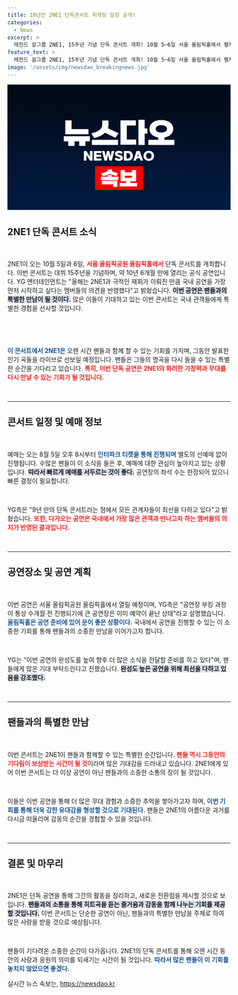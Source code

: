```yaml
---
title: 10년만 2NE1 단독콘서트 피케팅 일정 공개!
categories:
  - News
excerpt: >
  레전드 걸그룹 2NE1, 15주년 기념 단독 콘서트 개최! 10월 5~6일 서울 올림픽홀에서 펼쳐지는 감동의 무대를 놓치지 마세요. 8월 5일 오후 8시, 예매 시작!
feature_text: >
  레전드 걸그룹 2NE1, 15주년 기념 단독 콘서트 개최! 10월 5~6일 서울 올림픽홀에서 펼쳐지는 감동의 무대를 놓치지 마세요. 8월 5일 오후 8시, 예매 시작!
image: '/assets/img/newsdao_breakingnews.jpg'
---
```


<p><img src="/assets/img/newsdao_breakingnews.jpg" alt="bookingtag 속보" /></p>

<h2 data-ke-size="size26">2NE1 단독 콘서트 소식</h2>

<p data-ke-size="size16">&nbsp;</p>

<p>2NE1이 오는 10월 5일과 6일, <b><span style="color: #ee2323;">서울 올림픽공원 올림픽홀에서</span></b> 단독 콘서트를 개최합니다. 이번 콘서트는 데뷔 15주년을 기념하며, 약 10년 6개월 만에 열리는 공식 공연입니다. YG 엔터테인먼트는 "올해는 2NE1과 극적인 재회가 이뤄진 만큼 국내 공연을 가장 먼저 시작하고 싶다는 멤버들의 의견을 반영했다"고 밝혔습니다. <b><span style="background-color: #21538527;">이번 공연은 팬들과의 특별한 만남이 될 것이다.</span></b> 많은 이들이 기대하고 있는 이번 콘서트는 국내 관객들에게 특별한 경험을 선사할 것입니다.</p>

<p data-ke-size="size16">&nbsp;</p>

<p><br></p>

<p><b><span style="color: #1a5490;">이 콘서트에서 2NE1은</span></b> 오랜 시간 팬들과 함께 할 수 있는 기회를 가지며, 그동안 발표한 인기 곡들을 라이브로 선보일 예정입니다. 팬들은 그들의 명곡을 다시 들을 수 있는 특별한 순간을 기다리고 있습니다. <b><span style="color: #ee2323;">특히, 이번 단독 공연은 2NE1의 화려한 가창력과 무대를 다시 만날 수 있는 기회가 될 것입니다.</span></b></p>

<p data-ke-size="size16">&nbsp;</p>

<hr>

<h2 data-ke-size="size26">콘서트 일정 및 예매 정보</h2>

<p data-ke-size="size16">&nbsp;</p>

<p>예매는 오는 8월 5일 오후 8시부터 <b><span style="color: #1a5490;">인터파크 티켓을 통해 진행되며</span></b> 별도의 선예매 없이 진행됩니다. 수많은 팬들이 이 소식을 들은 후, 예매에 대한 관심이 높아지고 있는 상황입니다. <b><span style="background-color: #21538527;">따라서 빠르게 예매를 서두르는 것이 좋다.</span></b> 공연장의 좌석 수는 한정되어 있으니 빠른 결정이 필요합니다.</p>

<p data-ke-size="size16">&nbsp;</p>

<p>YG측은 "9년 만의 단독 콘서트라는 점에서 모든 관계자들이 최선을 다하고 있다"고 밝혔습니다. <b><span style="color: #ee2323;">또한, 다가오는 공연은 국내에서 가장 많은 관객과 만나고자 하는 멤버들의 의지가 반영된 결과입니다.</span></b></p>

<p data-ke-size="size16">&nbsp;</p>

<hr>

<h2 data-ke-size="size26">공연장소 및 공연 계획</h2>

<p data-ke-size="size16">&nbsp;</p>

<p>이번 공연은 서울 올림픽공원 올림픽홀에서 열릴 예정이며, YG측은 "공연장 부킹 과정이 통상 수개월 전 진행되기에 큰 공연장은 이미 예약이 끝난 상태"라고 설명했습니다. <b><span style="color: #1a5490;">올림픽홀은 공연 준비에 있어 운이 좋은 상황이다.</span></b> 국내에서 공연을 진행할 수 있는 이 소중한 기회를 통해 팬들과의 소중한 만남을 이어가고자 합니다.</p>

<p data-ke-size="size16">&nbsp;</p>

<p>YG는 "이번 공연의 완성도를 높여 향후 더 많은 소식을 전달할 준비를 하고 있다"며, 팬들에게 많은 기대 부탁드린다고 전했습니다. <b><span style="background-color: #21538527;">완성도 높은 공연을 위해 최선을 다하고 있음을 강조했다.</span></b></p>

<p data-ke-size="size16">&nbsp;</p>

<hr>

<h2 data-ke-size="size26">팬들과의 특별한 만남</h2>

<p data-ke-size="size16">&nbsp;</p>

<p>이번 콘서트는 2NE1이 팬들과 함께할 수 있는 특별한 순간입니다. <b><span style="color: #ee2323;">팬들 역시 그동안의 기다림이 보상받는 시간이 될 것</span></b>이라며 많은 기대감을 드러내고 있습니다. 2NE1에게 있어 이번 콘서트는 더 이상 공연이 아닌 팬들과의 소중한 소통의 장이 될 것입니다.</p>

<p data-ke-size="size16">&nbsp;</p>

<p>이들은 이번 공연을 통해 더 많은 무대 경험과 소중한 추억을 쌓아가고자 하며, <b><span style="color: #1a5490;">이번 기회를 통해 더욱 강한 유대감을 형성할 것으로 기대된다.</span></b> 팬들은 2NE1의 아름다운 과거를 다시금 떠올리며 감동의 순간을 경험할 수 있을 것입니다. </p>

<p data-ke-size="size16">&nbsp;</p>

<hr>

<h2 data-ke-size="size26">결론 및 마무리</h2>

<p data-ke-size="size16">&nbsp;</p>

<p>2NE1은 단독 공연을 통해 그간의 활동을 정리하고, 새로운 전환점을 제시할 것으로 보입니다. <b><span style="background-color: #21538527;">팬들과의 소통을 통해 히트곡을 듣는 즐거움과 감동을 함께 나누는 기회를 제공할 것입니다.</span></b> 이번 콘서트는 단순한 공연이 아닌, 팬들과의 특별한 만남을 주제로 하여 많은 사랑을 받을 것으로 예상됩니다.</p>

<p data-ke-size="size16">&nbsp;</p>

<p>팬들이 기다려온 소중한 순간이 다가옵니다. 2NE1의 단독 콘서트를 통해 오랜 시간 동안의 사랑과 응원의 의미를 되새기는 시간이 될 것입니다. <b><span style="color: #1a5490;">따라서 많은 팬들이 이 기회를 놓치지 않았으면 좋겠다.</span></b> </p>
실시간 뉴스 속보는, <a href="https://newsdao.kr" rel="dofollow">https://newsdao.kr</a>



